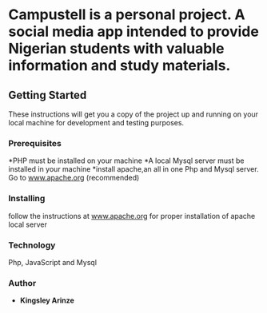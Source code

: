 # Campustell is a personal project. A social media app intended to provide Nigerian students with valuable information and study materials.

## Getting Started
These instructions will get you a copy of the project up and running on your local machine for development and testing purposes.

### Prerequisites
*PHP must be installed on your machine
*A local Mysql server must be installed in your machine
*install apache,an all in one Php and Mysql server. Go to www.apache.org (recommended)

### Installing
follow the instructions at www.apache.org for proper installation of apache local server

### Technology
Php, JavaScript and Mysql

### Author
* **Kingsley Arinze**

